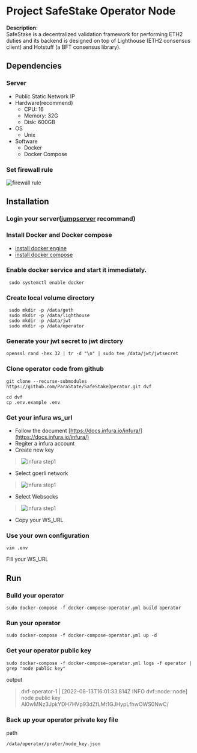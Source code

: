 # Project SafeStake Operator Node

**Description**:  
SafeStake is a decentralized validation framework for performing ETH2 duties and its backend is designed on top of Lighthouse (ETH2 consensus client) and Hotstuff (a BFT consensus library).

## Dependencies
### Server 

 * Public Static Network IP 
 * Hardware(recommend)
   * CPU: 16
   * Memory: 32G
   * Disk: 600GB
 * OS
   * Unix
 * Software
   * Docker
   * Docker Compose 

### Set firewall rule
![firewall rule](https://github.com/ParaState/SafeStakeOperator/blob/main/imgs/firewall_rule.png?raw=true)

## Installation

### Login your server([jumpserver](https://www.jumpserver.org/) recommand)
### Install Docker and Docker compose
* [install docker engine](https://docs.docker.com/engine/install/)
* [install docker compose](https://docs.docker.com/compose/install/)

### Enable docker service and start it immediately.
```
 sudo systemctl enable docker
```

### Create local volume directory

```
 sudo mkdir -p /data/geth
 sudo mkdir -p /data/lighthouse
 sudo mkdir -p /data/jwt
 sudo mkdir -p /data/operator
```
### Generate your jwt secret to jwt dirctory

```
openssl rand -hex 32 | tr -d "\n" | sudo tee /data/jwt/jwtsecret
```
### Clone operator code from github

```
git clone --recurse-submodules https://github.com/ParaState/SafeStakeOperator.git dvf
```
```
cd dvf
cp .env.example .env
```
### Get your infura ws_url
  - Follow the document [https://docs.infura.io/infura/](https://docs.infura.io/infura/)
  - Regiter a infura account
  - Create new key
  
  > ![infura step1](https://github.com/ParaState/SafeStakeOperator/blob/main/imgs/infura-step1.png?raw=true)
  - Select goerli network
  
  > ![infura step1](https://github.com/ParaState/SafeStakeOperator/blob/main/imgs/infura-step2.png?raw=true)
  
  - Select Websocks
  
  > ![infura step1](https://github.com/ParaState/SafeStakeOperator/blob/main/imgs/infura-step3.png?raw=true)
  
  - Copy your WS_URL

  
  
### Use your own configuration
```
vim .env
```
Fill your WS_URL

## Run
### Build your operator
```
sudo docker-compose -f docker-compose-operator.yml build operator
```
### Run your operator
```
sudo docker-compose -f docker-compose-operator.yml up -d
```
### Get your operator public key
```
sudo docker-compose -f docker-compose-operator.yml logs -f operator | grep "node public key"
```
output
> dvf-operator-1  | [2022-08-13T16:01:33.814Z INFO  dvf::node::node] node public key Al0wMNz3JpkYDH7HVp93dZfLMt1GJHypLfhwOWS0NwC/

### Back up your operator private key file
path

```
/data/operator/prater/node_key.json
```
